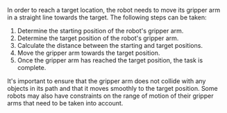 In order to reach a target location, the robot needs to move its gripper arm in a straight line towards the target. The following steps can be taken:

1. Determine the starting position of the robot's gripper arm.
2. Determine the target position of the robot's gripper arm.
3. Calculate the distance between the starting and target positions.
4. Move the gripper arm towards the target position.
5. Once the gripper arm has reached the target position, the task is complete.

It's important to ensure that the gripper arm does not collide with any objects in its path and that it moves smoothly to the target position. Some robots may also have constraints on the range of motion of their gripper arms that need to be taken into account.